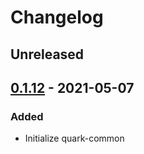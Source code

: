 # Changelog

## Unreleased

## [0.1.12] - 2021-05-07
### Added
- Initialize quark-common

[Unreleased]: https://github.com/coditory/quark-common/compare/v0.1.12...HEAD
[0.1.12]: https://github.com/coditory/quark-common/releases/tag/v0.1.12
